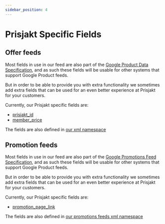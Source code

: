 ```yaml
---
sidebar_position: 4
---
```


# Prisjakt Specific Fields

## Offer feeds
Most fields in use in our feed are also part of the [Google Product Data Specification](https://support.google.com/merchants/answer/7052112?hl=en), and as such these fields will be usable for other systems that support Google Product feeds.

But in order to be able to provide you with extra functionality we sometimes add extra fields that can be used for an even better experience at Prisjakt for your customers.

Currently, our Prisjakt specific fields are:

- [prisjakt_id](/fields/offer/prisjakt_id.md)
- [member_price](/fields/offer/member_price.md)


The fields are also defined in [our xml namespace](/types-of-feeds/file-formats/xml.md#namespaces)


## Promotion feeds
Most fields in use in our feed are also part of the [Google Promotions Feed Specification](https://support.google.com/merchants/answer/2906014?hl=en), and as such these fields will be usable for other systems that support Google Product feeds.

But in order to be able to provide you with extra functionality we sometimes add extra fields that can be used for an even better experience at Prisjakt for your customers.

Currently, our Prisjakt specific fields are:

- [promotion_page_link](/fields/promotion/promotion_page_link.md)

The fields are also defined in [our promotions feeds xml namespace](/types-of-feeds/file-formats/xml.md#namespaces-1)